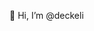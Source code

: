 👋 Hi, I’m @deckeli


<!---
deckeli/deckeli is a ✨ special ✨ repository because its `README.md` (this file) appears on your GitHub profile.
You can click the Preview link to take a look at your changes.
--->
